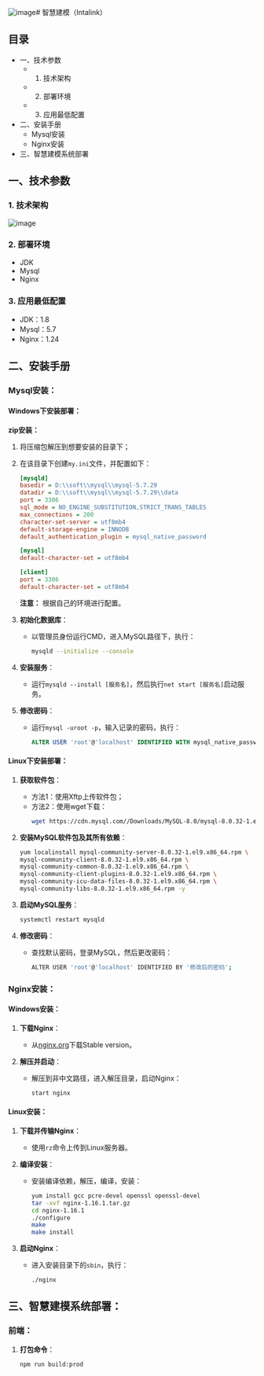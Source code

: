 ![image](https://github.com/YT-DATA/INTALINK/assets/162880729/ffde2c43-e005-4690-9584-db1a97d9fcc9)# 智慧建模（Intalink）

## 目录

- 一、技术参数
  - 1. 技术架构
  - 2. 部署环境
  - 3. 应用最低配置
- 二、安装手册
  - Mysql安装
  - Nginx安装
- 三、智慧建模系统部署

## 一、技术参数

### 1. 技术架构
![image](https://github.com/YT-DATA/INTALINK/assets/162880729/f3c50e8a-808a-4886-bebe-a0961cf4cec6)


### 2. 部署环境

- JDK
- Mysql
- Nginx

### 3. 应用最低配置

- JDK：1.8
- Mysql：5.7
- Nginx：1.24

## 二、安装手册

### Mysql安装：

#### Windows下安装部署：

**zip安装：**

1. 将压缩包解压到想要安装的目录下；
2. 在该目录下创建`my.ini`文件，并配置如下：

    ```ini
    [mysqld]
    basedir = D:\\soft\\mysql\\mysql-5.7.29
    datadir = D:\\soft\\mysql\\mysql-5.7.29\\data
    port = 3306
    sql_mode = NO_ENGINE_SUBSTITUTION,STRICT_TRANS_TABLES 
    max_connections = 200
    character-set-server = utf8mb4
    default-storage-engine = INNODB
    default_authentication_plugin = mysql_native_password

    [mysql]
    default-character-set = utf8mb4

    [client]
    port = 3306
    default-character-set = utf8mb4
    ```

    **注意：** 根据自己的环境进行配置。

3. **初始化数据库**：
    - 以管理员身份运行CMD，进入MySQL路径下，执行：
      ```bash
      mysqld --initialize --console
      ```

4. **安装服务**：
    - 运行`mysqld --install [服务名]`，然后执行`net start [服务名]`启动服务。

5. **修改密码**：
    - 运行`mysql -uroot -p`，输入记录的密码，执行：
      ```sql
      ALTER USER 'root'@'localhost' IDENTIFIED WITH mysql_native_password BY '你的密码';
      ```

#### Linux下安装部署：

1. **获取软件包**：
   - 方法1：使用Xftp上传软件包；
   - 方法2：使用wget下载：
     ```bash
     wget https://cdn.mysql.com//Downloads/MySQL-8.0/mysql-8.0.32-1.el9.x86_64.rpm-bundle.tar
     ```

2. **安装MySQL软件包及其所有依赖**：
    ```bash
    yum localinstall mysql-community-server-8.0.32-1.el9.x86_64.rpm \
    mysql-community-client-8.0.32-1.el9.x86_64.rpm \
    mysql-community-common-8.0.32-1.el9.x86_64.rpm \
    mysql-community-client-plugins-8.0.32-1.el9.x86_64.rpm \
    mysql-community-icu-data-files-8.0.32-1.el9.x86_64.rpm \
    mysql-community-libs-8.0.32-1.el9.x86_64.rpm -y
    ```

3. **启动MySQL服务**：
    ```bash
    systemctl restart mysqld
    ```

4. **修改密码**：
    - 查找默认密码，登录MySQL，然后更改密码：
      ```bash
      ALTER USER 'root'@'localhost' IDENTIFIED BY '修改后的密码';
      ```

### Nginx安装：

#### Windows安装：

1. **下载Nginx**：
   - 从[nginx.org](https://nginx.org/en/download.html)下载Stable version。

2. **解压并启动**：
   - 解压到非中文路径，进入解压目录，启动Nginx：
     ```bash
     start nginx
     ```

#### Linux安装：

1. **下载并传输Nginx**：
   - 使用`rz`命令上传到Linux服务器。

2. **编译安装**：
   - 安装编译依赖，解压，编译，安装：
     ```bash
     yum install gcc pcre-devel openssl openssl-devel
     tar -xvf nginx-1.16.1.tar.gz
     cd nginx-1.16.1
     ./configure
     make
     make install
     ```

3. **启动Nginx**：
   - 进入安装目录下的`sbin`，执行：
     ```bash
     ./nginx
     ```

## 三、智慧建模系统部署：

### 前端：

1. **打包命令**：
   ```bash
   npm run build:prod
